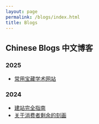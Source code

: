 ```yaml
---
layout: page
permalink: /blogs/index.html
title: Blogs
---
```


## Chinese Blogs 中文博客

### 2025
- [常用宝藏学术网站](./academic-websites)

### 2024

- [建站完全指南](./web)
- [关于消费者剩余的刻画](./consumer-surplus)



